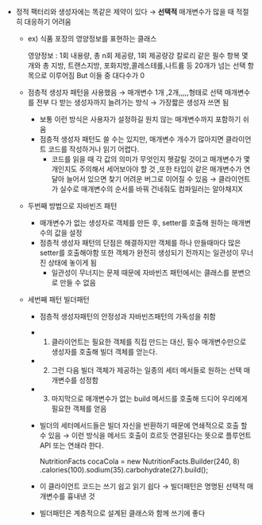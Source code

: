 - 정적 팩터리와 생성자에는 똑같은 제약이 있다 → **선택적** 매개변수가 많을 때 적절히 대응하기 어려움
    - ex) 식품 포장의 영양정보를 표현하는 클래스

        영양정보 : 1회 내용량, 총 n회 제공량, 1회 제공량강 칼로리 같은 필수 항복 몇 개와 총 지방, 트랜스지방, 포화지방,콜레스테롤,나트륨 등 20개가 넘는 선택 항목으로 이루어짐 But 이들 중 대다수가 0

    - 점층적 생성자 패턴을 사용했음 → 매개변수 1개 ,2개,,,,,형태로 선택 매개변수를 전부 다 받는 생성자까지 늘려가는 방식 → 가장짧은 생성자 쓰면 됨
        - 보통 이런 방식은 사용자가 설정하길 원치 않는 매개변수까지 포함하기 쉬움
        - 점층적 생성자 패턴도 쓸 수는 있지만, 매개변수 개수가 많아지면 클라이언트 코드를 작성하거나 읽기 어렵다.
            - 코드를 읽을 때 각 값의 의미가 무엇인지 헷갈릴 것이고 매개변수가 몇 개인지도 주의해서 세어보아야 할 것 ,또한 타입이 같은 매개변수가 연달아 늘어서 있으면 찾기 어려운 버그로 이어질 수 있음 → 클라이언트가 실수로 매개변수의 순서를 바꿔 건네줘도 컴파일러는 알아채지X
    - 두번째 방법으로 자바빈즈 패턴
        - 매개변수가 없는 생성자로 객체를 만든 후, setter를 호출해 원하는 매개변수의 값을 설정
        - 점층적 생성자 패턴의 단점은 해결하지만 객체를 하나 만들때마다 많은 setter를 호출해야함 또한 객체가 완전히 생성되기 전까지는 일관성이 무너진 상태에 놓이게 됨
            - 일관성이 무너지는 문제 때문에 자바빈즈 패턴에서는 클래스를 분변으로 만들 수 없음
    - 세번째 패턴 빌더패턴
        - 점층적 생성자패턴의 안정성과 자바빈즈패턴의 가독성을 취함
        - 1. 클라이언트는 필요한 객체를 직접 만드는 대신, 필수 매개변수만으로 생성자를 호출해 빌더 객체를 얻는다.
        - 2. 그런 다음 빌더 객체가 제공하는 일종의 세터 메서들로 원하는 선택 매개변수를 성정함
        - 3. 마지막으로 매개변수가 없는 build 메서드를 호출해 드디어 우리에게 필요한 객체를 얻음
        - 빌더의 세터메서드들은 빌더 자신을 반환하기 때문에 연쇄적으로 호출 할 수 있음 → 이런 방식을 메서드 호출이 흐르듯 연결된다는 뜻으로 플루언트API 또는 연쇄라 한다.

            NutritionFacts cocaCola = new NutritionFacts.Builder(240, 8)
            .calories(100).sodium(35).carbohydrate(27).build();

        - 이 클라이언트 코드는 쓰기 쉽고 읽기 쉽다 → 빌더패턴은 명명된 선택적 매개변수를 흉내낸 것
        - 빌더패턴은 계층적으로 설계된 클래스와 함께 쓰기에 좋다
